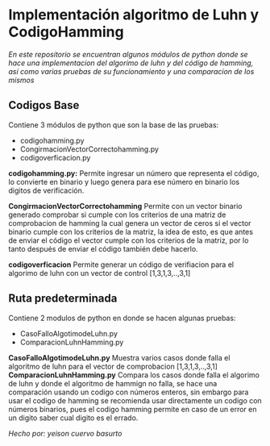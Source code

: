 # Implementación  algoritmo de Luhn y CodigoHamming

_En este repositorio se encuentran algunos módulos de python donde se hace una implementacion del algorimo de luhn y del código de hamming, así como varias pruebas de su funcionamiento y una comparacion de los mismos_

## Codigos Base

Contiene 3 módulos de python que son la base de las pruebas:

+ codigohamming.py
+ CongirmacionVectorCorrectohamming.py
+ codigoverficacion.py

**codigohamming.py:** Permite ingresar un número que representa el código, lo convierte en binario y luego genera para ese número en binario los digitos de verificación.

**CongirmacionVectorCorrectohamming** Permite con un vector binario generado comprobar si cumple con los criterios de una matriz de comprobacion de hamming la cual genera un vector de ceros si el vector binario cumple con los criterios de la matriz, la idea de esto, es que antes de enviar el código el vector cumple con los criterios de la matriz, por lo tanto después de enviar el código también debe hacerlo.

**codigoverficacion** Permite generar un código de verifiacion para el algorimo de luhn con un vector de control [1,3,1,3,..,3,1]

## Ruta predeterminada

Contiene 2 modulos de python en donde se hacen algunas pruebas:

+ CasoFalloAlgotimodeLuhn.py
+ ComparacionLuhnHamming.py

**CasoFalloAlgotimodeLuhn.py** Muestra varios casos donde falla el algoritmo de luhn para el vector de comprobacion [1,3,1,3,..,3,1]
**ComparacionLuhnHamming.py** Compara los casos donde falla el algorimo de luhn y donde el algoritmo de hammign no falla, se hace una comparación usando un codigo con números enteros, sin embargo para usar el codigo de hamming se recomienda usar directamente un codigo con números binarios, pues el codigo hamming permite en caso de un error en un digito saber cual digito es el errado.

_Hecho por: yeison cuervo basurto_
